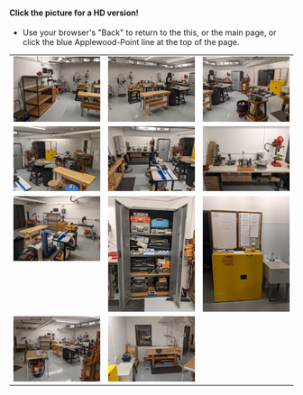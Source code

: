 #### Click the picture for a HD version!
-  Use your browser's "Back" to return to the this, or the main page, or click the blue Applewood-Point line at the top of the page.

<table>
  <tr>
      <td valign="top">
      <a href="./Shop-1.jpg">
      <img src="./Thumbnails/Shop-1-T.jpg">
      </a>
      </td>
      <td valign="top">
      <a href="./Shop-2.jpg">
      <img src="./Thumbnails/Shop-2-T.jpg">
      </a>
      </td>
      <td valign="top">
      <a href="./Shop-3.jpg">
      <img src="./Thumbnails/Shop-3-T.jpg">
      </a>
      </td>
  </tr>
  <tr>
      <td valign="top">
      <a href="./Shop-5.jpg">
      <img src="./Thumbnails/Shop-5-T.jpg">
      </a>
      </td>
      <td valign="top">
      <a href="./Shop-6.jpg">
      <img src="./Thumbnails/Shop-6-T.jpg">
      </a>
      </td>
      <td valign="top">
      <a href="./Shop-7.jpg">
      <img src="./Thumbnails/Shop-7-T.jpg">
      </a>
      </td>
  </tr>
  <tr>
      <td valign="top">
      <a href="./Shop-8.jpg">
      <img src="./Thumbnails/Shop-8-T.jpg">
      </a>
      </td>
      <td valign="top">
      <a href="./Shop-9.jpg">
      <img src="./Thumbnails/Shop-9-T.jpg">
      </a>
      </td>
      <td valign="top">
      <a href="./Shop-10.jpg">
      <img src="./Thumbnails/Shop-10-T.jpg">
      </a>
      </td>
  </tr>
  <tr>
      <td valign="top">
      <a href="./Shop-11.jpg">
      <img src="./Thumbnails/Shop-11-T.jpg">
      </a>
      </td>
      <td valign="top">
      <a href="./Shop-15.jpg">
      <img src="./Thumbnails/Shop-15-T.jpg">
      </a>
      </td>
  </tr>
 </table>
